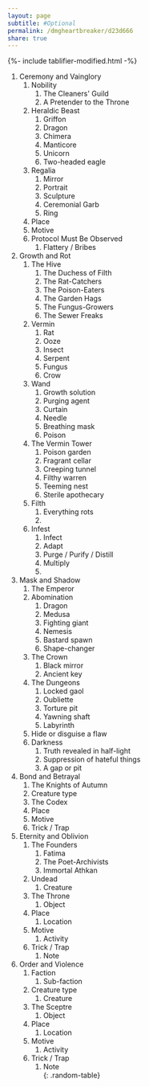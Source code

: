 ```yaml
---
layout: page
subtitle: #Optional
permalink: /dmgheartbreaker/d23d666 
share: true
---
```

{%- include tablifier-modified.html -%}

1. Ceremony and Vainglory
	1. Nobility
		1. The Cleaners' Guild
		2. A Pretender to the Throne
	2. Heraldic Beast
		1. Griffon
		2. Dragon
		3. Chimera
		4. Manticore
		5. Unicorn
		6. Two-headed eagle
	3. Regalia
		1. Mirror
		2. Portrait
		3. Sculpture
		4. Ceremonial Garb
		5. Ring
	4. Place
	5. Motive
	6. Protocol Must Be Observed
		1. Flattery / Bribes
2. Growth and Rot
	1. The Hive
		1. The Duchess of Filth
		2. The Rat-Catchers
		3. The Poison-Eaters
		4. The Garden Hags
		5. The Fungus-Growers
		6. The Sewer Freaks
	2. Vermin
		1. Rat
		2. Ooze
		3. Insect
		4. Serpent
		5. Fungus
		6. Crow
	3. Wand
		1. Growth solution
		2. Purging agent
		3. Curtain
		4. Needle
		5. Breathing mask
		6. Poison
	4. The Vermin Tower
		1. Poison garden
		2. Fragrant cellar
		3. Creeping tunnel
		4. Filthy warren
		5. Teeming nest
		6. Sterile apothecary
	5. Filth
		1. Everything rots
		2. 
	6. Infest
		1. Infect
		2. Adapt
		3. Purge / Purify / Distill
		4. Multiply
		5. 
3. Mask and Shadow
	1. The Emperor
	2. Abomination
		1. Dragon
		2. Medusa
		3. Fighting giant
		4. Nemesis
		5. Bastard spawn
		6. Shape-changer
	3. The Crown
		1. Black mirror
		2. Ancient key
	4. The Dungeons
		1. Locked gaol
		2. Oubliette
		3. Torture pit
		4. Yawning shaft
		5. Labyrinth
	5. Hide or disguise a flaw
	6. Darkness
		1. Truth revealed in half-light
		2. Suppression of hateful things
		3. A gap or pit
4. Bond and Betrayal
	1. The Knights of Autumn
	2. Creature type
	3. The Codex
	4. Place
	5. Motive
	6. Trick / Trap
5. Eternity and Oblivion
	1. The Founders
		1. Fatima
		2. The Poet-Archivists
		3. Immortal Athkan
	2. Undead
		1. Creature
	3. The Throne
		1. Object
	4. Place
		1. Location
	5. Motive
		1. Activity
	6. Trick / Trap
		1. Note
6. Order and Violence
	1. Faction
		1. Sub-faction
	2. Creature type
		1. Creature
	3. The Sceptre
		1. Object
	4. Place
		1. Location
	5. Motive
		1. Activity
	6. Trick / Trap
		1. Note  
{: .random-table}